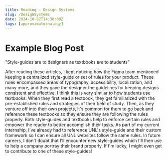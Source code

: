 ```yaml
---
title: Reading - Design Systems
slug: /DesignSystems
date: 2024-10-02T14:30:00Z
tags: [approximateanalogy]
---
```


# Example Blog Post

"Style-guides are to designers as textbooks are to students"

After reading these articles, I kept noticing how the Figma team mentioned keeping a centralized style-guide or set of rules for your product. These rules encompassed areas of typography, accessibility, localization, and many more, and they gave the designer the guidelines for keeping designs consistent and effective. I think this is very similar to how students use textbooks. When they first read a textbook, they get familiarized with the pre-established rules and strategies of their field of study. Then, as they venture off into their own projects, it's common for them to go back and reference these textbooks so they ensure they are following the rules properly. Both style-guides and textbooks help to enforce certain rules and empower the reader to better accomplish their tasks. As part of my current internship, I've already had to reference UNL's style-guide and their custom framework so I can ensure all UNL websites follow the same rules. In future careers, I don't doubt that I'll encounter new style-guides which I'll then use to help a company portray their brand properly. If I'm lucky, I might even get to contribute to one of these style-guides! 